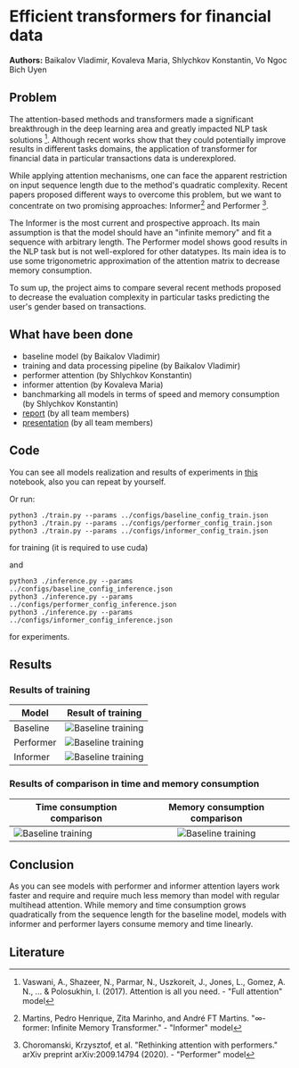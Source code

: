 # Efficient transformers for financial data

**Authors:**  Baikalov Vladimir, Kovaleva Maria, Shlychkov Konstantin, Vo Ngoc Bich Uyen

## Problem

The attention-based methods and transformers made a significant breakthrough in the deep learning area and greatly impacted NLP task solutions [^baseline]. Although recent works show that they could potentially improve results in different tasks domains, the application of transformer for financial data in particular transactions data is underexplored.

While applying attention mechanisms, one can face the apparent restriction on input sequence length due to the method's quadratic complexity. Recent papers proposed different ways to overcome this problem, but we want to concentrate on two promising approaches: Informer[^informer] and Performer [^performer].

The Informer is the most current and prospective approach. Its main assumption is that the model should have an "infinite memory" and fit a sequence with arbitrary length. The Performer model shows good results in the NLP task but is not well-explored for other datatypes. Its main idea is to use some trigonometric approximation of the attention matrix to decrease memory consumption.

To sum up, the project aims to compare several recent methods proposed to decrease the evaluation complexity in particular tasks predicting the user's gender based on transactions. 

## What have been done

 - baseline model (by Baikalov Vladimir)
 - training and data processing pipeline (by Baikalov Vladimir)
 - performer attention (by Shlychkov Konstantin)
 - informer attention (by Kovaleva Maria)
 - banchmarking all models in terms of speed and memory consumption (by Shlychkov Konstantin)
 - [report](https://www.overleaf.com/read/ypqwsvzfhwjg) (by all team members)
 - [presentation](https://docs.google.com/presentation/u/0/d/1QjIEph1jDavvh8z-usrJJGMFw3R846Bd/edit?usp=slides_home&ths=true&rtpof=true) (by all team members)
 
## Code

 You can see all models realization and results of experiments in [this](/notebooks/main.ipynb) notebook, also you can repeat by yourself. 
 
 Or run:
 
 ```
 python3 ./train.py --params ../configs/baseline_config_train.json
 python3 ./train.py --params ../configs/performer_config_train.json
 python3 ./train.py --params ../configs/informer_config_train.json
 ```
 for training (it is required to use cuda)
 
 and 
 
 ```
 python3 ./inference.py --params ../configs/baseline_config_inference.json
 python3 ./inference.py --params ../configs/performer_config_inference.json
 python3 ./inference.py --params ../configs/informer_config_inference.json
 ```
 for experiments.
 
## Results 

### Results of training

| Model         | Result of training                                        |
| ------------- |:---------------------------------------------------------:|
| Baseline      | ![](/figures/baseline_training.jpeg "Baseline training")  |
| Performer     | ![](/figures/performer_training.jpeg "Baseline training") |
| Informer      | ![](/figures/informer_training.jpeg "Baseline training")  |

### Results of comparison in time and memory consumption

|               Time consumption comparison               |               Memory consumption comparison               |
| ------------------------------------------------------- |:---------------------------------------------------------:|
| ![](/figures/time_consumption.jpeg "Baseline training") | ![](/figures/memory_consumption.jpeg "Baseline training") |

## Conclusion 

As you can see models with performer and informer attention layers work faster and require and require much less memory than model with regular multihead attention. While memory and time consumption grows quadratically from the sequence length for the baseline model, models with informer and performer layers consume memory and time linearly.

## Literature

[^informer]: Martins, Pedro Henrique, Zita Marinho, and André FT Martins. "∞-former: Infinite Memory Transformer." - "Informer" model

[^performer]: Choromanski, Krzysztof, et al. "Rethinking attention with performers." arXiv preprint arXiv:2009.14794 (2020). - "Performer" model

[^baseline]: Vaswani, A., Shazeer, N., Parmar, N., Uszkoreit, J., Jones, L., Gomez, A. N., ... & Polosukhin, I. (2017). Attention is all you need. - "Full attention" model
